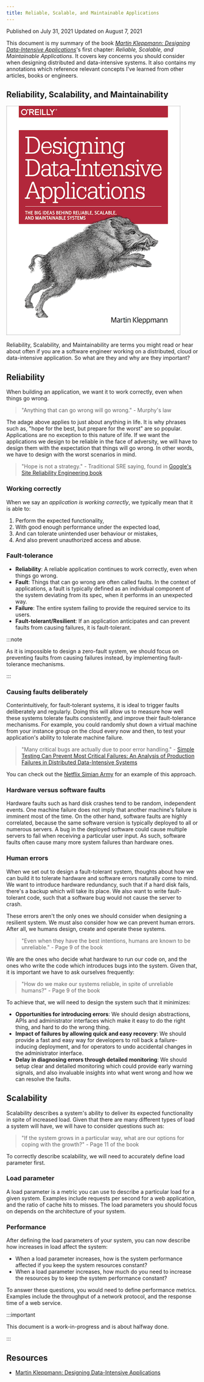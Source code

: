 ```yaml
---
title: Reliable, Scalable, and Maintainable Applications
---
```


Published on July 31, 2021
Updated on August 7, 2021

This document is my summary of the book _[Martin Kleppmann: Designing Data-Intensive Applications](https://dataintensive.net/)_'s first chapter: _Reliable, Scalable, and Maintainable Applications_. It covers key concerns you should consider when designing distributed and data-intensive systems. It also contains my annotations which reference relevant concepts I've learned from other articles, books or engineers.

## Reliability, Scalability, and Maintainability

![Designing Data-Intensive Applications](/img/docs/ddia.png)

Reliability, Scalability, and Maintainability are terms you might read or hear about often if you are a software engineer working on a distributed, cloud or data-intensive application. So what are they and why are they important?

## Reliability

When building an application, we want it to work correctly, even when things go wrong.

> "Anything that can go wrong will go wrong." - Murphy's law

The adage above applies to just about anything in life. It is why phrases such as, "hope for the best, but prepare for the worst" are so popular. Applications are no exception to this nature of life. If we want the applications we design to be reliable in the face of adversity, we will have to design them with the expectation that things will go wrong. In other words, we have to design with the worst scenarios in mind.

> "Hope is not a strategy." - Traditional SRE saying, found in [Google's Site Reliability Engineering book](https://sre.google/sre-book/introduction/)

### Working correctly

When we say an _application is working correctly_, we typically mean that it is able to:

1. Perform the expected functionality,
1. With good enough performance under the expected load,
1. And can tolerate unintended user behaviour or mistakes,
1. And also prevent unauthorized access and abuse.

### Fault-tolerance

- **Reliability**: A reliable application continues to work correctly, even when things go wrong.
- **Fault**: Things that can go wrong are often called faults. In the context of applications, a fault is typically defined as an individual component of the system deviating from its spec, when it performs in an unexpected way.
- **Failure**: The entire system failing to provide the required service to its users.
- **Fault-tolerant/Resilient**: If an application anticipates and can prevent faults from causing failures, it is fault-tolerant.

:::note

As it is impossible to design a zero-fault system, we should focus on preventing faults from causing failures instead, by implementing fault-tolerance mechanisms.

:::

### Causing faults deliberately

Conterintuitively, for fault-tolerant systems, it is ideal to trigger faults deliberately and regularly. Doing this will allow us to measure how well these systems tolerate faults consistently, and improve their fault-tolerance mechanisms. For example, you could randomly shut down a virtual machine from your instance group on the cloud every now and then, to test your application's ability to tolerate machine failure.

> "Many critical bugs are actually due to poor error handling." - [Simple Testing Can Prevent Most Critical Failures: An Analysis of Production Failures in Distributed Data-Intensive Systems](https://www.usenix.org/system/files/conference/osdi14/osdi14-paper-yuan.pdf)

You can check out the [Netflix Simian Army](https://netflixtechblog.com/tagged/chaos-monkey) for an example of this approach.

### Hardware versus software faults

Hardware faults such as hard disk crashes tend to be random, independent events. One machine failure does not imply that another machine's failure is imminent most of the time. On the other hand, software faults are highly correlated, because the same software version is typically deployed to all or numerous servers. A bug in the deployed software could cause multiple servers to fail when receiving a particular user input. As such, software faults often cause many more system failures than hardware ones.

### Human errors

When we set out to design a fault-tolerant system, thoughts about how we can build it to tolerate hardware and software errors naturally come to mind. We want to introduce hardware redundancy, such that if a hard disk fails, there's a backup which will take its place. We also want to write fault-tolerant code, such that a software bug would not cause the server to crash.

These errors aren't the only ones we should consider when designing a resilient system. We must also consider how we can prevent human errors. After all, we humans design, create and operate these systems.

> "Even when they have the best intentions, humans are known to be unreliable." - Page 9 of the book

We are the ones who decide what hardware to run our code on, and the ones who write the code which introduces bugs into the system. Given that, it is important we have to ask ourselves frequently:

> "How do we make our systems reliable, in spite of unreliable humans?" - Page 9 of the book

To achieve that, we will need to design the system such that it minimizes:

- **Opportunities for introducing errors**: We should design abstractions, APIs and administrator interfaces which make it easy to do the right thing, and hard to do the wrong thing.
- **Impact of failures by allowing quick and easy recovery**: We should provide a fast and easy way for developers to roll back a failure-inducing deployment, and for operators to undo accidental changes in the administrator interface.
- **Delay in diagnosing errors through detailed monitoring**: We should setup clear and detailed monitoring which could provide early warning signals, and also invaluable insights into what went wrong and how we can resolve the faults.

## Scalability

Scalability describes a system's ability to deliver its expected functionality in spite of increased load. Given that there are many different types of load a system will have, we will have to consider questions such as:

> "If the system grows in a particular way, what are our options for coping with the growth?" - Page 11 of the book

To correctly describe scalability, we will need to accurately define load parameter first.

### Load parameter

A load parameter is a metric you can use to describe a particular load for a given system. Examples include requests per second for a web application, and the ratio of cache hits to misses. The load parameters you should focus on depends on the architecture of your system.

### Performance

After defining the load parameters of your system, you can now describe how increases in load affect the system:

- When a load parameter increases, how is the system performance affected if you keep the system resources constant?
- When a load parameter increases, how much do you need to increase the resources by to keep the system performance constant?

To answer these questions, you would need to define performance metrics. Examples include the throughput of a network protocol, and the response time of a web service.

:::important

This document is a work-in-progress and is about halfway done.

:::

## Resources

- [Martin Kleppmann: Designing Data-Intensive Applications](https://dataintensive.net/)
